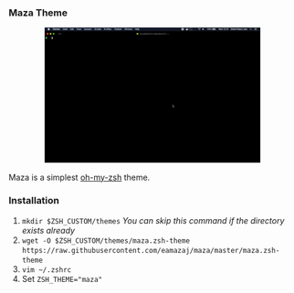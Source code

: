 ### Maza Theme

<p align="center">
  <img src="video.gif" alt="demo" width="75%">
</p>

Maza is a simplest [oh-my-zsh](https://ohmyz.sh) theme.

### Installation
1. `mkdir $ZSH_CUSTOM/themes` _You can skip this command if the directory exists already_
2. `wget -O $ZSH_CUSTOM/themes/maza.zsh-theme https://raw.githubusercontent.com/eamazaj/maza/master/maza.zsh-theme`
3. `vim ~/.zshrc`
4. Set `ZSH_THEME="maza"`
